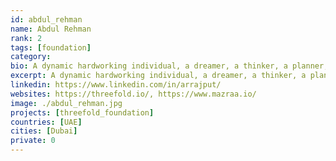 ```yaml
---
id: abdul_rehman
name: Abdul Rehman
rank: 2
tags: [foundation]
category:
bio: A dynamic hardworking individual, a dreamer, a thinker, a planner, an explorer. Never an idle day! Over 8 years of industrial experience in Telecom - IT Management and opensource technologies, particularly Telecom/VoIP, Networks, IT Systems and Support, Systems Engineering and Servers Administration. In 13 years of my technology career, never ever I have come across an IT company that has such an exciting and thrilling mission and vision about the digital future of our planet. Most IT companies out there revolve around a few apps and their infrastructure, overall very limited in how they can innovate and make a difference to the technology globally. ThreeFold is the first company that I have seen in my 13 years that has a powerful idea that can potentially reshape our digital future. This is a movement, not a profitable business. I strongly believe that the idea of a responsible, secure and a decentralized INTERNET is going to take off soon and Threefold is going to be the pioneer of it.
excerpt: A dynamic hardworking individual, a dreamer, a thinker, a planner, an explorer.
linkedin: https://www.linkedin.com/in/arrajput/
websites: https://threefold.io/, https://www.mazraa.io/
image: ./abdul_rehman.jpg
projects: [threefold_foundation]
countries: [UAE]
cities: [Dubai]
private: 0
---
```


